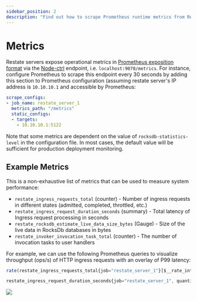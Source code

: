 ```yaml
---
sidebar_position: 2
description: "Find out how to scrape Prometheus runtime metrics from Restate."
---
```


# Metrics

Restate servers expose operational metrics in [Prometheus exposition format](https://github.com/prometheus/docs/blob/main/content/docs/instrumenting/exposition_formats.md) via the [Node-ctrl](/deploy/overview#exposed-ports) endpoint, i.e. `localhost:9070/metrics`. For instance, configure Prometheus to scrape this endpoint every 30 seconds by adding this section to Prometheus configuration (assuming restate server's IP address is `10.10.10.1` and accessible by Prometheus:

```yml
scrape_configs:
- job_name: restate_server_1
  metrics_path: "/metrics"
  static_configs:
  - targets:
    - 10.10.10.1:5122
```

Note that some metrics are dependent on the value of `rocksdb-statistics-level` in the configuration file. In most cases, the default value will be sufficient for production deployment monitoring.


## Example Metrics

This is a non-exhaustive list of metrics that can be used to measure system performance:
* `restate_ingress_requests_total` (counter) - Number of ingress requests in different states (admitted, completed, throttled, etc.)
* `restate_ingress_request_duration_seconds` (summary) - Total latency of Ingress request processing in seconds
* `restate_rocksdb_estimate_live_data_size_bytes` (Gauge) - Size of the live data in RocksDb databases in bytes
* `restate_invoker_invocation_task_total` (counter) - The number of invocation tasks to user handlers

For example, we can use the following Prometheus queries to visualize throughput (ops/s) of HTTP ingress requests with an overlay of P99 latency:
```javascript
rate(restate_ingress_requests_total{job="restate_server_1"}[$__rate_interval])
```

```javascript
restate_ingress_request_duration_seconds{job="restate_server_1", quantile="0.99"}
```

<img src="/img/prometheus-example.png"/>



